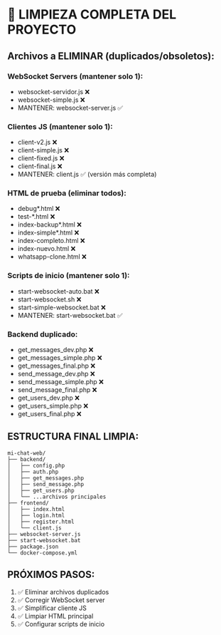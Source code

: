 # 🧹 LIMPIEZA COMPLETA DEL PROYECTO

## Archivos a ELIMINAR (duplicados/obsoletos):

### WebSocket Servers (mantener solo 1):
- websocket-servidor.js ❌
- websocket-simple.js ❌ 
- MANTENER: websocket-server.js ✅

### Clientes JS (mantener solo 1):
- client-v2.js ❌
- client-simple.js ❌
- client-fixed.js ❌
- client-final.js ❌
- MANTENER: client.js ✅ (versión más completa)

### HTML de prueba (eliminar todos):
- debug*.html ❌
- test-*.html ❌
- index-backup*.html ❌
- index-simple*.html ❌
- index-completo.html ❌
- index-nuevo.html ❌
- whatsapp-clone.html ❌

### Scripts de inicio (mantener solo 1):
- start-websocket-auto.bat ❌
- start-websocket.sh ❌
- start-simple-websocket.bat ❌
- MANTENER: start-websocket.bat ✅

### Backend duplicado:
- get_messages_dev.php ❌
- get_messages_simple.php ❌ 
- get_messages_final.php ❌
- send_message_dev.php ❌
- send_message_simple.php ❌
- send_message_final.php ❌
- get_users_dev.php ❌
- get_users_simple.php ❌
- get_users_final.php ❌

## ESTRUCTURA FINAL LIMPIA:
```
mi-chat-web/
├── backend/
│   ├── config.php
│   ├── auth.php
│   ├── get_messages.php
│   ├── send_message.php
│   ├── get_users.php
│   └── ...archivos principales
├── frontend/
│   ├── index.html
│   ├── login.html
│   ├── register.html
│   └── client.js
├── websocket-server.js
├── start-websocket.bat
├── package.json
└── docker-compose.yml
```

## PRÓXIMOS PASOS:
1. ✅ Eliminar archivos duplicados
2. ✅ Corregir WebSocket server
3. ✅ Simplificar cliente JS
4. ✅ Limpiar HTML principal
5. ✅ Configurar scripts de inicio
